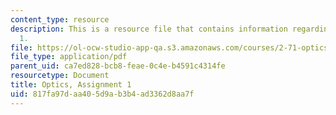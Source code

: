 ```yaml
---
content_type: resource
description: This is a resource file that contains information regarding optics, assignment
  1.
file: https://ol-ocw-studio-app-qa.s3.amazonaws.com/courses/2-71-optics-spring-2014/817fa97daa405d9ab3b4ad3362d8aa7f_MIT2_71S14_HW_1.pdf
file_type: application/pdf
parent_uid: ca7ed828-bcb8-feae-0c4e-b4591c4314fe
resourcetype: Document
title: Optics, Assignment 1
uid: 817fa97d-aa40-5d9a-b3b4-ad3362d8aa7f
---
```

